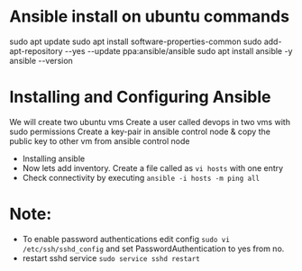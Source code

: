 # Ansible install on ubuntu commands
sudo apt update
sudo apt install software-properties-common
sudo add-apt-repository --yes --update ppa:ansible/ansible
sudo apt install ansible -y
ansible --version

# Installing and Configuring Ansible
We will create two ubuntu vms
Create a user called devops in two vms with sudo permissions
Create a key-pair in ansible control node & copy the public key to other vm from ansible control node
* Installing ansible
* Now lets add inventory. Create a file called as ``vi hosts`` with one entry <ipaddress>
* Check connectivity by executing ``ansible -i hosts -m ping all``
# Note:
* To enable password authentications edit config ``sudo vi /etc/ssh/sshd_config`` and set PasswordAuthentication to yes from no.
* restart sshd service ``sudo service sshd restart``




